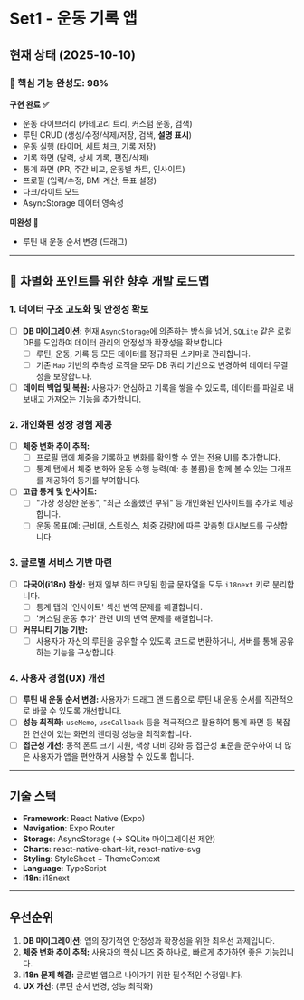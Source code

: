 # Set1 - 운동 기록 앱

## 현재 상태 (2025-10-10)

### 🎯 핵심 기능 완성도: 98%

**구현 완료 ✅**
- 운동 라이브러리 (카테고리 트리, 커스텀 운동, 검색)
- 루틴 CRUD (생성/수정/삭제/저장, 검색, **설명 표시**)
- 운동 실행 (타이머, 세트 체크, 기록 저장)
- 기록 화면 (달력, 상세 기록, 편집/삭제)
- 통계 화면 (PR, 주간 비교, 운동별 차트, 인사이트)
- 프로필 (입력/수정, BMI 계산, 목표 설정)
- 다크/라이트 모드
- AsyncStorage 데이터 영속성

**미완성 🚧**
- 루틴 내 운동 순서 변경 (드래그)

---

## 🚀 차별화 포인트를 위한 향후 개발 로드맵

### 1. 데이터 구조 고도화 및 안정성 확보
- [ ] **DB 마이그레이션:** 현재 `AsyncStorage`에 의존하는 방식을 넘어, `SQLite` 같은 로컬 DB를 도입하여 데이터 관리의 안정성과 확장성을 확보합니다.
    - [ ] 루틴, 운동, 기록 등 모든 데이터를 정규화된 스키마로 관리합니다.
    - [ ] 기존 `Map` 기반의 추측성 로직을 모두 DB 쿼리 기반으로 변경하여 데이터 무결성을 보장합니다.
- [ ] **데이터 백업 및 복원:** 사용자가 안심하고 기록을 쌓을 수 있도록, 데이터를 파일로 내보내고 가져오는 기능을 추가합니다.

### 2. 개인화된 성장 경험 제공
- [ ] **체중 변화 추이 추적:**
    - [ ] 프로필 탭에 체중을 기록하고 변화를 확인할 수 있는 전용 UI를 추가합니다.
    - [ ] 통계 탭에서 체중 변화와 운동 수행 능력(예: 총 볼륨)을 함께 볼 수 있는 그래프를 제공하여 동기를 부여합니다.
- [ ] **고급 통계 및 인사이트:**
    - [ ] "가장 성장한 운동", "최근 소홀했던 부위" 등 개인화된 인사이트를 추가로 제공합니다.
    - [ ] 운동 목표(예: 근비대, 스트렝스, 체중 감량)에 따른 맞춤형 대시보드를 구상합니다.

### 3. 글로벌 서비스 기반 마련
- [ ] **다국어(i18n) 완성:** 현재 일부 하드코딩된 한글 문자열을 모두 `i18next` 키로 분리합니다.
    - [ ] 통계 탭의 '인사이트' 섹션 번역 문제를 해결합니다.
    - [ ] '커스텀 운동 추가' 관련 UI의 번역 문제를 해결합니다.
- [ ] **커뮤니티 기능 기반:**
    - [ ] 사용자가 자신의 루틴을 공유할 수 있도록 코드로 변환하거나, 서버를 통해 공유하는 기능을 구상합니다.

### 4. 사용자 경험(UX) 개선
- [ ] **루틴 내 운동 순서 변경:** 사용자가 드래그 앤 드롭으로 루틴 내 운동 순서를 직관적으로 바꿀 수 있도록 개선합니다.
- [ ] **성능 최적화:** `useMemo`, `useCallback` 등을 적극적으로 활용하여 통계 화면 등 복잡한 연산이 있는 화면의 렌더링 성능을 최적화합니다.
- [ ] **접근성 개선:** 동적 폰트 크기 지원, 색상 대비 강화 등 접근성 표준을 준수하여 더 많은 사용자가 앱을 편안하게 사용할 수 있도록 합니다.

---

## 기술 스택
- **Framework**: React Native (Expo)
- **Navigation**: Expo Router
- **Storage**: AsyncStorage (-> SQLite 마이그레이션 제안)
- **Charts**: react-native-chart-kit, react-native-svg
- **Styling**: StyleSheet + ThemeContext
- **Language**: TypeScript
- **i18n**: i18next

---

## 우선순위

1.  **DB 마이그레이션:** 앱의 장기적인 안정성과 확장성을 위한 최우선 과제입니다.
2.  **체중 변화 추이 추적:** 사용자의 핵심 니즈 중 하나로, 빠르게 추가하면 좋은 기능입니다.
3.  **i18n 문제 해결:** 글로벌 앱으로 나아가기 위한 필수적인 수정입니다.
4.  **UX 개선:** (루틴 순서 변경, 성능 최적화)